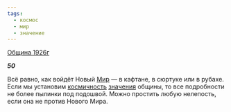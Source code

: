 ```yaml
---
tags:
  - космос
  - мир
  - значение
---
```

[Община 1926г](https://127.0.0.1:4002/agni/1926)

___50___

Всё равно, как войдёт Новый [Мир](../../../tags/#мир) — в кафтане, в сюртуке или в рубахе. Если мы установим [космичность](../../../tags/#космос) [значения](../../../tags/#значение) общины, то все подробности не более пылинки под подошвой. Можно простить любую нелепость, если она не против Нового Мира.   

